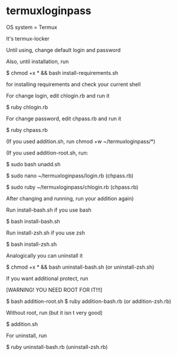 # termuxloginpass

OS system = Termux

It's termux-locker

Until using, change default login and password

Also, until installation, run

$ chmod +x * && bash install-requirements.sh

for installing requirements and check your current shell

For change login, edit chlogin.rb and run it

$ ruby chlogin.rb

For change password, edit chpass.rb and run it

$ ruby chpass.rb

(If you used addition.sh, run chmod +w ~/termuxloginpass/*)

(If you used addition-root.sh, run:

$ sudo bash unadd.sh

$ sudo nano ~/termuxloginpass/login.rb (chpass.rb)

$ sudo ruby ~/termuxloginpass/chlogin.rb (chpass.rb)

After changing and running, run your addition again)

Run install-bash.sh if you use bash

$ bash install-bash.sh

Run install-zsh.sh if you use zsh

$ bash install-zsh.sh

Analogically you can uninstall it

$ chmod +x * && bash uninstall-bash.sh (or uninstall-zsh.sh)

If you want additional protect, run

[WARNING! YOU NEED ROOT FOR IT!!!]

$ bash addition-root.sh
$ ruby addition-bash.rb (or addition-zsh.rb)

Without root, run (but it isn t very good)

$ addition.sh

For uninstall, run

$ ruby uninstall-bash.rb (uninstall-zsh.rb)
